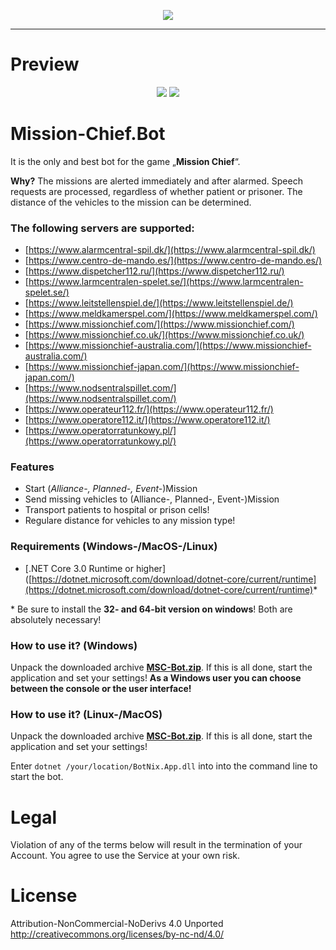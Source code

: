 <p align="center">
  <a href="https://discord.gg/8FMzSRJ">
    <img src="https://discordapp.com/api/guilds/365129052832530433/widget.png?style=banner2" />
  </a>
</p>

<hr />

# Preview
<p align="center">
  <img src="https://extraimage.net/images/2019/11/27/524113b6e5f1da71a5adf8cf6b04993e.png" />
  <img src="https://extraimage.net/images/2019/11/23/a12c1f58cf16c002ed44403dda8f5123.png" />
</p>

# Mission-Chief.Bot

It is the only and best bot for the game  „**Mission Chief**“.

**Why?** The missions are alerted immediately and after alarmed. Speech requests are processed, regardless of whether patient or prisoner. The distance of the vehicles to the mission can be determined.

### **The following servers are supported:**
- [https://www.alarmcentral-spil.dk/](https://www.alarmcentral-spil.dk/)
- [https://www.centro-de-mando.es/](https://www.centro-de-mando.es/)
- [https://www.dispetcher112.ru/](https://www.dispetcher112.ru/)
- [https://www.larmcentralen-spelet.se/](https://www.larmcentralen-spelet.se/)
- [https://www.leitstellenspiel.de/](https://www.leitstellenspiel.de/)
- [https://www.meldkamerspel.com/](https://www.meldkamerspel.com/)
- [https://www.missionchief.com/](https://www.missionchief.com/)
- [https://www.missionchief.co.uk/](https://www.missionchief.co.uk/)
- [https://www.missionchief-australia.com/](https://www.missionchief-australia.com/)
- [https://www.missionchief-japan.com/](https://www.missionchief-japan.com/)
- [https://www.nodsentralspillet.com/](https://www.nodsentralspillet.com/)
- [https://www.operateur112.fr/](https://www.operateur112.fr/)
- [https://www.operatore112.it/](https://www.operatore112.it/)
- [https://www.operatorratunkowy.pl/](https://www.operatorratunkowy.pl/)

### Features

 - Start (*Alliance-, Planned-, Event-*)Mission
 - Send missing vehicles to (Alliance-, Planned-, Event-)Mission
 - Transport patients to hospital or prison cells!
 - Regulare distance for vehicles to any mission type!

### Requirements (Windows-/MacOS-/Linux)

- [.NET Core 3.0 Runtime or higher]([https://dotnet.microsoft.com/download/dotnet-core/current/runtime](https://dotnet.microsoft.com/download/dotnet-core/current/runtime)*

\* Be sure to install the __32- and 64-bit version on windows__! Both are absolutely necessary!

### How to use it? (Windows)

Unpack the downloaded archive  **[MSC-Bot.zip](https://github.com/cfHxqA/Mission-Chief.Bot/raw/master/MSC-Bot.zip)**. If this is all done, start the application and set your settings! **As a Windows user you can choose between the console or the user interface!**

### How to use it? (Linux-/MacOS)

Unpack the downloaded archive  **[MSC-Bot.zip](https://github.com/cfHxqA/Mission-Chief.Bot/raw/master/MSC-Bot.zip)**. If this is all done, start the application and set your settings!

Enter `dotnet /your/location/BotNix.App.dll` into into the command line to start the bot.

# Legal

Violation of any of the terms below will result in the termination of your Account. You agree to use the Service at your own risk.

# License
Attribution-NonCommercial-NoDerivs 4.0 Unported <http://creativecommons.org/licenses/by-nc-nd/4.0/>
